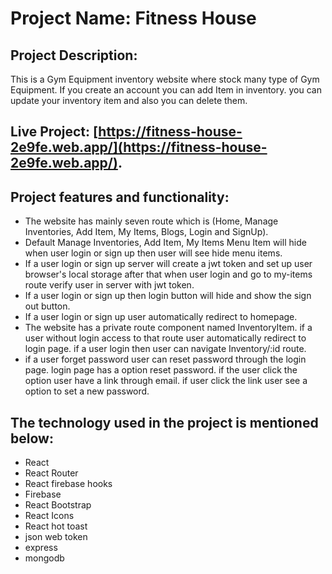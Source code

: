 # Project Name: Fitness House

## Project Description: 
This is a Gym Equipment inventory website where stock many type of Gym Equipment. If you create an account you can add Item in inventory. you can update your inventory item and also you can delete them.

## Live Project: [https://fitness-house-2e9fe.web.app/](https://fitness-house-2e9fe.web.app/).

## Project features and functionality:

* The website has mainly seven route which is (Home, Manage Inventories, Add Item, My Items, Blogs, Login and SignUp).
* Default Manage Inventories, Add Item, My Items Menu Item will hide when user login or sign up then user will see hide menu items.
* If a user login or sign up server will create a jwt token and set up user browser's local storage after that when user login and go to my-items route verify user in server with jwt token.
* If a user login or sign up then login button will hide and show the sign out button.
* If a user login or sign up user automatically redirect to homepage.
* The website has a private route component named InventoryItem. if a user without login access to that route user automatically redirect to login page. if a user login then user can navigate Inventory/:id route.
* if a user forget password user can reset password through the login page. login page has a option reset password. if the user click the option user have a link through email. if user click the link user see a option to set a new password.

## The technology used in the project is mentioned below:

* React
* React Router
* React firebase hooks
* Firebase
* React Bootstrap
* React Icons
* React hot toast
* json web token
* express
* mongodb
